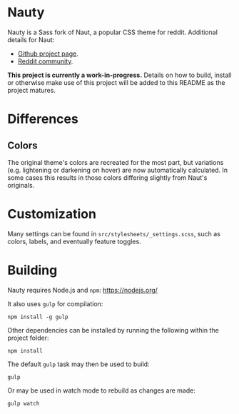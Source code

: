 Nauty
=====

Nauty is a Sass fork of Naut, a popular CSS theme for reddit. Additional
details for Naut:

  * [Github project page](https://github.com/Axel--/Naut-for-reddit).
  * [Reddit community](https://www.reddit.com/r/naut).

**This project is currently a work-in-progress.** Details on how to build,
install or otherwise make use of this project will be added to this README
as the project matures.

Differences
===========

Colors
------

The original theme's colors are recreated for the most part, but variations
(e.g. lightening or darkening on hover) are now automatically calculated. In
some cases this results in those colors differing slightly from Naut's
originals.

Customization
=============

Many settings can be found in `src/stylesheets/_settings.scss`, such as colors, labels, and eventually feature toggles.

Building
========

Nauty requires Node.js and `npm`: https://nodejs.org/

It also uses `gulp` for compilation:

    npm install -g gulp

Other dependencies can be installed by running the following within the
project folder:

    npm install

The default `gulp` task may then be used to build:

    gulp

Or may be used in watch mode to rebuild as changes are made:

    gulp watch